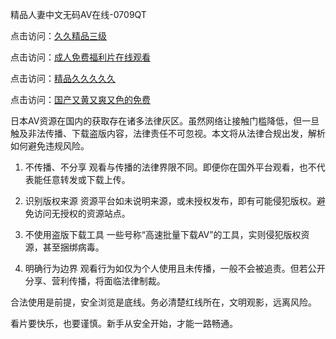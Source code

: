 精品人妻中文无码AV在线-0709QT

点击访问：<a href="https://heiliaoow5kzm.pages.dev">久久精品三级</a>

点击访问：<a href="https://heiliaoxqkkct.pages.dev">成人免费福利片在线观看</a>

点击访问：<a href="https://heiliaozj3tjd.pages.dev">精品久久久久久</a>

点击访问：<a href="https://heiliaoe8ajia.pages.dev">国产又黄又爽又色的免费</a>


日本AV资源在国内的获取存在诸多法律灰区。虽然网络让接触门槛降低，但一旦触及非法传播、下载盗版内容，法律责任不可忽视。本文将从法律合规出发，解析如何避免违规风险。

1. 不传播、不分享
观看与传播的法律界限不同。即便你在国外平台观看，也不代表能任意转发或下载上传。

2. 识别版权来源
资源平台如未说明来源，或未授权发布，即有可能侵犯版权。避免访问无授权的资源站点。

3. 不使用盗版下载工具
一些号称“高速批量下载AV”的工具，实则侵犯版权资源，甚至捆绑病毒。

4. 明确行为边界
观看行为如仅为个人使用且未传播，一般不会被追责。但若公开分享、营利传播，将面临法律制裁。

合法使用是前提，安全浏览是底线。务必清楚红线所在，文明观影，远离风险。

看片要快乐，也要谨慎。新手从安全开始，才能一路畅通。

<span style="display:none;">[Canonical link]( https://github.com/alm0700925/856181 ）</span>
